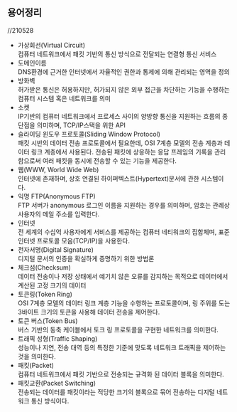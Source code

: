 ## 용어정리     
 //210528


- 가상회선(Virtual Circuit)       
 컴퓨터 네트워크에서 패킷 기반의 통신 방식으로 전달되는 연결형 통신 서비스
- 도메인이름      
 DNS환경에 근거한 인터넷에서 자율적인 권한과 통제에 의해 관리되는 영역을 정의
- 방화벽               
 허가받은 통신은 허용하지만, 허가되지 않은 외부 접근을 차단하는 기능을 수행하는 컴퓨터 시스템 혹은 네트워크를 의미
- 소켓                    
 IP기반의 컴퓨터 네트워크에서 프로세스 사이의 양방향 통신을 지원하는 흐름의 종단점을 의미하며,
 TCP/IP스택을 위한 API 
- 슬라이딩 윈도우 프로토콜(Sliding Window Protocol)                      
 패킷 시반의 데이터 전송 프로토콜에서 필요한데, OSI 7계층 모델의 전송 계층과 데이터 링크 계층에서 사용된다. 전송된 패킷에 상응하는 응답 프레임의 기록을 관리함으로써 여러 패킷을 동시에 전송할 수 있는 기능을 제공한다.
- 웹(WWW, World Wide Web)                    
 인터넷에 존재하며, 상호 연결된 하이퍼텍스트(Hypertext)문서에 관한 시스템이다.
- 익명 FTP(Anonymous FTP)                 
 FTP 서버가 anonymous 로그인 이름을 지원하는 경우를 의미하며, 암호는 관례상 사용자의 메일 주소를 입력한다.
- 인터넷                        
 전 세계의 수십억 사용자에게 서비스를 제공하는 컴퓨터 네티워크의 집합체며, 표준 인터넷 프로토콜 모음(TCP/IP)을 사용한다.
- 전자서명(Digital Signature)                  
 디지털 문서의 인증을 확실하게 증명하기 위한 방법론
- 체크섬(Checksum)                        
 데이터 전송이나 저장 상태에서 예기치 않은 오류를 감지하는 목적으로 데이터에서 계산된 고정 크기의 데이터
- 토큰링(Token Ring)                        
 OSI 7계층 모델의 데이터 링크 계층 기능을 수행하는 프로토콜이며, 링 주위를 도는 3바이트 크기의 토큰을 사용해 데이터 전송을 제어한다.
- 토큰 버스(Token Bus)                        
버스 기반의 동축 케이블에서 토크 링 프로토콜을 구현한 네트워크를 의미한다.
- 트래픽 성형(Traffic Shaping)                           
 성능이나 지연, 전송 대역 등의 특정한 기준에 맞도록 네트워크 트래픽을 제어하는 것을 의미한다.
- 패킷(Packet)                    
 컴퓨터 네트워크에서 패킷 기반으로 전송되는 규격화 된 데이터 블록을 의미한다.
- 패킷교환(Packet Switching)                
 전송되는 데이터를 패킷이라는 적당한 크기의 블록으로 묶어 전송하는 디지털 네트워크 통신 방식이다.


